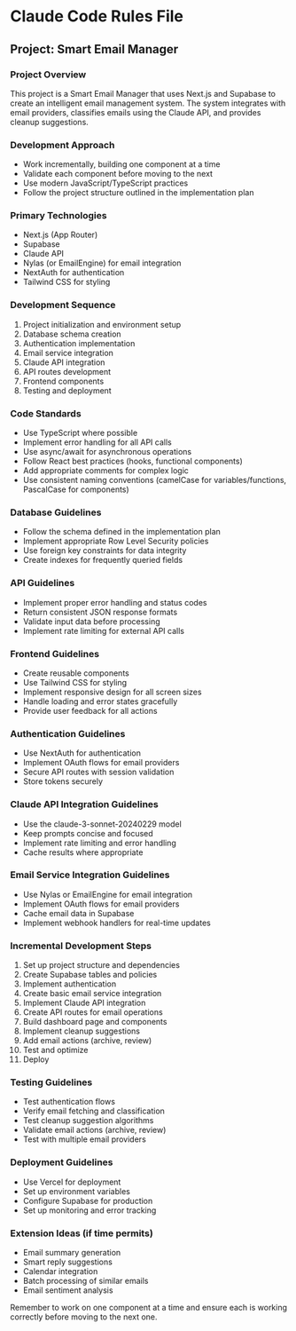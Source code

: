 # Claude Code Rules File

## Project: Smart Email Manager

### Project Overview
This project is a Smart Email Manager that uses Next.js and Supabase to create an intelligent email management system. The system integrates with email providers, classifies emails using the Claude API, and provides cleanup suggestions.

### Development Approach
- Work incrementally, building one component at a time
- Validate each component before moving to the next
- Use modern JavaScript/TypeScript practices
- Follow the project structure outlined in the implementation plan

### Primary Technologies
- Next.js (App Router)
- Supabase
- Claude API
- Nylas (or EmailEngine) for email integration
- NextAuth for authentication
- Tailwind CSS for styling

### Development Sequence
1. Project initialization and environment setup
2. Database schema creation
3. Authentication implementation
4. Email service integration
5. Claude API integration
6. API routes development
7. Frontend components
8. Testing and deployment

### Code Standards
- Use TypeScript where possible
- Implement error handling for all API calls
- Use async/await for asynchronous operations
- Follow React best practices (hooks, functional components)
- Add appropriate comments for complex logic
- Use consistent naming conventions (camelCase for variables/functions, PascalCase for components)

### Database Guidelines
- Follow the schema defined in the implementation plan
- Implement appropriate Row Level Security policies
- Use foreign key constraints for data integrity
- Create indexes for frequently queried fields

### API Guidelines
- Implement proper error handling and status codes
- Return consistent JSON response formats
- Validate input data before processing
- Implement rate limiting for external API calls

### Frontend Guidelines
- Create reusable components
- Use Tailwind CSS for styling
- Implement responsive design for all screen sizes
- Handle loading and error states gracefully
- Provide user feedback for all actions

### Authentication Guidelines
- Use NextAuth for authentication
- Implement OAuth flows for email providers
- Secure API routes with session validation
- Store tokens securely

### Claude API Integration Guidelines
- Use the claude-3-sonnet-20240229 model
- Keep prompts concise and focused
- Implement rate limiting and error handling
- Cache results where appropriate

### Email Service Integration Guidelines
- Use Nylas or EmailEngine for email integration
- Implement OAuth flows for email providers
- Cache email data in Supabase
- Implement webhook handlers for real-time updates

### Incremental Development Steps
1. Set up project structure and dependencies
2. Create Supabase tables and policies
3. Implement authentication
4. Create basic email service integration
5. Implement Claude API integration
6. Create API routes for email operations
7. Build dashboard page and components
8. Implement cleanup suggestions
9. Add email actions (archive, review)
10. Test and optimize
11. Deploy

### Testing Guidelines
- Test authentication flows
- Verify email fetching and classification
- Test cleanup suggestion algorithms
- Validate email actions (archive, review)
- Test with multiple email providers

### Deployment Guidelines
- Use Vercel for deployment
- Set up environment variables
- Configure Supabase for production
- Set up monitoring and error tracking

### Extension Ideas (if time permits)
- Email summary generation
- Smart reply suggestions
- Calendar integration
- Batch processing of similar emails
- Email sentiment analysis

Remember to work on one component at a time and ensure each is working correctly before moving to the next one.